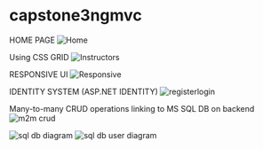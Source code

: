 # capstone3ngmvc

HOME PAGE
![Home](https://user-images.githubusercontent.com/76429727/113500161-6803cf80-954e-11eb-9358-b5228aea5d0a.png)

Using CSS GRID
![Instructors](https://user-images.githubusercontent.com/76429727/113500241-ebbdbc00-954e-11eb-8a97-2eec034a335e.png)

RESPONSIVE UI
![Responsive](https://user-images.githubusercontent.com/76429727/113500255-10199880-954f-11eb-94ca-fe91a218cd79.png)

IDENTITY SYSTEM (ASP.NET IDENTITY)
![registerlogin](https://user-images.githubusercontent.com/76429727/113500253-0e4fd500-954f-11eb-94bc-d15f70adacd2.png)

Many-to-many CRUD operations linking to MS SQL DB on backend
![m2m crud](https://user-images.githubusercontent.com/76429727/113500258-11e35c00-954f-11eb-991c-d4854e524832.png)

![sql db diagram](https://user-images.githubusercontent.com/76429727/113500395-28d67e00-9550-11eb-9976-e62ab1c34d0c.png)
![sql db user diagram](https://user-images.githubusercontent.com/76429727/113500396-2a07ab00-9550-11eb-82ef-e010be211b43.png)

